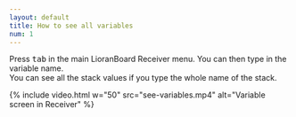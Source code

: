```yaml
---
layout: default
title: How to see all variables
num: 1
---
```


Press <kbd>tab</kbd> in the main LioranBoard Receiver menu. You can then type in the variable name.\
You can see all the stack values if you type the whole name of the stack.

{% include video.html w="50" src="see-variables.mp4" alt="Variable screen in Receiver" %}
